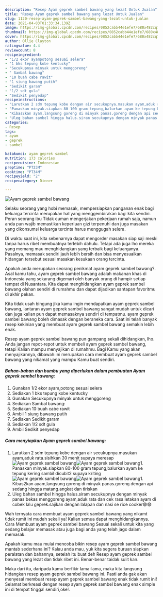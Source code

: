 ```yaml
---
description: "Resep Ayam geprek sambel bawang yang lezat Untuk Jualan"
title: "Resep Ayam geprek sambel bawang yang lezat Untuk Jualan"
slug: 1120-resep-ayam-geprek-sambel-bawang-yang-lezat-untuk-jualan
date: 2021-04-03T01:33:34.139Z
image: https://img-global.cpcdn.com/recipes/0852cabb44e1efe7/680x482cq70/ayam-geprek-sambel-bawang-foto-resep-utama.jpg
thumbnail: https://img-global.cpcdn.com/recipes/0852cabb44e1efe7/680x482cq70/ayam-geprek-sambel-bawang-foto-resep-utama.jpg
cover: https://img-global.cpcdn.com/recipes/0852cabb44e1efe7/680x482cq70/ayam-geprek-sambel-bawang-foto-resep-utama.jpg
author: Ollie Clayton
ratingvalue: 4.4
reviewcount: 8
recipeingredient:
- "1/2 ekor ayampotong sesuai selera"
- "1 bks tepung kobe kentucky"
- "Secukupnya minyak untuk menggoreng"
- " Sambal bawang"
- "10 buah cabe rawit"
- "1 siung bawang putih"
- "Sedikit garam"
- "1/2 sdt gula"
- "Sedikit penyedap"
recipeinstructions:
- "Larutkan 2 sdm tepung kobe dengan air secukupnya.masukan ayam,aduk rata.sisihkan 30 menit supaya meresap"
- "Panaskan minyak.siapkan 80-100 gram tepung,balurkan ayam ke tepung kering sambil dicubit2 supaya kriting"
- "Kibas2kan ayam,langsung goreng di minyak panas.goreng dengan api sedang hingga matang.angkat dan tiriskan"
- "Uleg bahan sambel hingga halus.siram secukupnya dengan minyak panas bekas menggoreng ayam,aduk rata dan cek rasa.letakan ayam di cobek lalu geprek.sajikan dengan lalapan dan nasi se rice cooker😄😄"
categories:
- Resep
tags:
- ayam
- geprek
- sambel

katakunci: ayam geprek sambel 
nutrition: 173 calories
recipecuisine: Indonesian
preptime: "PT23M"
cooktime: "PT34M"
recipeyield: "2"
recipecategory: Dinner

---
```



![Ayam geprek sambel bawang](https://img-global.cpcdn.com/recipes/0852cabb44e1efe7/680x482cq70/ayam-geprek-sambel-bawang-foto-resep-utama.jpg)

Selaku seorang yang hobi memasak, mempersiapkan panganan enak bagi keluarga tercinta merupakan hal yang menggembirakan bagi kita sendiri. Peran seorang ibu Tidak cuman mengerjakan pekerjaan rumah saja, namun anda pun wajib memastikan keperluan gizi terpenuhi dan juga masakan yang dikonsumsi keluarga tercinta harus menggugah selera.

Di waktu  saat ini, kita sebenarnya dapat mengorder masakan siap saji meski tanpa harus ribet membuatnya terlebih dahulu. Tetapi ada juga lho mereka yang memang mau menghidangkan yang terbaik bagi keluarganya. Pasalnya, memasak sendiri jauh lebih bersih dan bisa menyesuaikan hidangan tersebut sesuai masakan kesukaan orang tercinta. 



Apakah anda merupakan seorang penikmat ayam geprek sambel bawang?. Asal kamu tahu, ayam geprek sambel bawang adalah makanan khas di Indonesia yang sekarang digemari oleh banyak orang di hampir setiap tempat di Nusantara. Kita dapat menghidangkan ayam geprek sambel bawang olahan sendiri di rumahmu dan dapat dijadikan santapan favoritmu di akhir pekan.

Kita tidak usah bingung jika kamu ingin mendapatkan ayam geprek sambel bawang, lantaran ayam geprek sambel bawang sangat mudah untuk dicari dan juga kalian pun dapat memasaknya sendiri di tempatmu. ayam geprek sambel bawang boleh dimasak dengan beraneka cara. Saat ini telah banyak resep kekinian yang membuat ayam geprek sambel bawang semakin lebih enak.

Resep ayam geprek sambel bawang pun gampang sekali dihidangkan, lho. Anda jangan repot-repot untuk membeli ayam geprek sambel bawang, tetapi Kalian mampu menyajikan di rumahmu. Bagi Kamu yang akan menyajikannya, dibawah ini merupakan cara membuat ayam geprek sambel bawang yang nikamat yang mampu Kamu buat sendiri.

<!--inarticleads1-->

##### Bahan-bahan dan bumbu yang diperlukan dalam pembuatan Ayam geprek sambel bawang:

1. Gunakan 1/2 ekor ayam,potong sesuai selera
1. Sediakan 1 bks tepung kobe kentucky
1. Gunakan Secukupnya minyak untuk menggoreng
1. Sediakan  Sambal bawang:
1. Sediakan 10 buah cabe rawit
1. Ambil 1 siung bawang putih
1. Sediakan Sedikit garam
1. Sediakan 1/2 sdt gula
1. Ambil Sedikit penyedap




<!--inarticleads2-->

##### Cara menyiapkan Ayam geprek sambel bawang:

1. Larutkan 2 sdm tepung kobe dengan air secukupnya.masukan ayam,aduk rata.sisihkan 30 menit supaya meresap
<img src="https://img-global.cpcdn.com/steps/9c3eeb6923b998cd/160x128cq70/ayam-geprek-sambel-bawang-langkah-memasak-1-foto.jpg" alt="Ayam geprek sambel bawang"><img src="https://img-global.cpcdn.com/steps/35cd92ab7348908f/160x128cq70/ayam-geprek-sambel-bawang-langkah-memasak-1-foto.jpg" alt="Ayam geprek sambel bawang">1. Panaskan minyak.siapkan 80-100 gram tepung,balurkan ayam ke tepung kering sambil dicubit2 supaya kriting
<img src="https://img-global.cpcdn.com/steps/13a72e693e8b4968/160x128cq70/ayam-geprek-sambel-bawang-langkah-memasak-2-foto.jpg" alt="Ayam geprek sambel bawang"><img src="https://img-global.cpcdn.com/steps/cb2c9dea9a588c2e/160x128cq70/ayam-geprek-sambel-bawang-langkah-memasak-2-foto.jpg" alt="Ayam geprek sambel bawang">1. Kibas2kan ayam,langsung goreng di minyak panas.goreng dengan api sedang hingga matang.angkat dan tiriskan
1. Uleg bahan sambel hingga halus.siram secukupnya dengan minyak panas bekas menggoreng ayam,aduk rata dan cek rasa.letakan ayam di cobek lalu geprek.sajikan dengan lalapan dan nasi se rice cooker😄😄




Wah ternyata cara membuat ayam geprek sambel bawang yang nikamt tidak rumit ini mudah sekali ya! Kalian semua dapat menghidangkannya. Cara Membuat ayam geprek sambel bawang Sesuai sekali untuk kita yang sedang belajar memasak atau juga bagi anda yang telah jago dalam memasak.

Apakah kamu mau mulai mencoba bikin resep ayam geprek sambel bawang mantab sederhana ini? Kalau anda mau, yuk kita segera buruan siapkan peralatan dan bahannya, setelah itu buat deh Resep ayam geprek sambel bawang yang lezat dan tidak ribet ini. Benar-benar taidak sulit kan. 

Maka dari itu, daripada kamu berfikir lama-lama, maka kita langsung hidangkan resep ayam geprek sambel bawang ini. Pasti anda gak akan menyesal membuat resep ayam geprek sambel bawang enak tidak rumit ini! Selamat berkreasi dengan resep ayam geprek sambel bawang enak simple ini di tempat tinggal sendiri,oke!.

